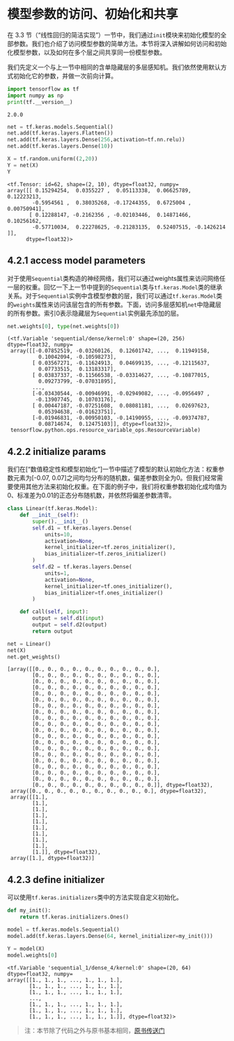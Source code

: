 
# 模型参数的访问、初始化和共享

在 3.3 节（“线性回归的简洁实现”）一节中，我们通过`init`模块来初始化模型的全部参数。我们也介绍了访问模型参数的简单方法。本节将深入讲解如何访问和初始化模型参数，以及如何在多个层之间共享同一份模型参数。

我们先定义一个与上一节中相同的含单隐藏层的多层感知机。我们依然使用默认方式初始化它的参数，并做一次前向计算。


```python
import tensorflow as tf
import numpy as np
print(tf.__version__)
```

    2.0.0
    


```python
net = tf.keras.models.Sequential()
net.add(tf.keras.layers.Flatten())
net.add(tf.keras.layers.Dense(256,activation=tf.nn.relu))
net.add(tf.keras.layers.Dense(10))

X = tf.random.uniform((2,20))
Y = net(X)
Y
```




    <tf.Tensor: id=62, shape=(2, 10), dtype=float32, numpy=
    array([[ 0.15294254,  0.0355227 ,  0.05113338,  0.06625789,  0.12223213,
            -0.5954561 ,  0.38035268, -0.17244355,  0.6725004 ,  0.00750941],
           [ 0.12288147, -0.2162356 , -0.02103446,  0.14871466,  0.10256162,
            -0.57710034,  0.22278625, -0.21283135,  0.52407515, -0.1426214 ]],
          dtype=float32)>



## 4.2.1 access model parameters

对于使用`Sequential`类构造的神经网络，我们可以通过weights属性来访问网络任一层的权重。回忆一下上一节中提到的`Sequential`类与`tf.keras.Model`类的继承关系。对于`Sequential`实例中含模型参数的层，我们可以通过`tf.keras.Model`类的`weights`属性来访问该层包含的所有参数。下面，访问多层感知机`net`中隐藏层的所有参数。索引0表示隐藏层为`Sequential`实例最先添加的层。


```python
net.weights[0], type(net.weights[0])
```




    (<tf.Variable 'sequential/dense/kernel:0' shape=(20, 256) dtype=float32, numpy=
     array([[-0.07852519, -0.03260126,  0.12601742, ...,  0.11949158,
              0.10042094, -0.10598273],
            [ 0.03567271, -0.11624913,  0.04699135, ..., -0.12115637,
              0.07733515,  0.13183317],
            [ 0.03837337, -0.11566538, -0.03314627, ..., -0.10877015,
              0.09273799, -0.07031895],
            ...,
            [-0.03430544, -0.00946991, -0.02949082, ..., -0.0956497 ,
             -0.13907745,  0.10703176],
            [ 0.00447187, -0.07251608,  0.08081181, ...,  0.02697623,
              0.05394638, -0.01623751],
            [-0.01946831, -0.00950103, -0.14190955, ..., -0.09374787,
              0.08714674,  0.12475103]], dtype=float32)>,
     tensorflow.python.ops.resource_variable_ops.ResourceVariable)



## 4.2.2 initialize params

我们在[“数值稳定性和模型初始化”]一节中描述了模型的默认初始化方法：权重参数元素为[-0.07, 0.07]之间均匀分布的随机数，偏差参数则全为0。但我们经常需要使用其他方法来初始化权重。在下面的例子中，我们将权重参数初始化成均值为0、标准差为0.01的正态分布随机数，并依然将偏差参数清零。


```python
class Linear(tf.keras.Model):
    def __init__(self):
        super().__init__()
        self.d1 = tf.keras.layers.Dense(
            units=10,
            activation=None,
            kernel_initializer=tf.zeros_initializer(),
            bias_initializer=tf.zeros_initializer()
        )
        self.d2 = tf.keras.layers.Dense(
            units=1,
            activation=None,
            kernel_initializer=tf.ones_initializer(),
            bias_initializer=tf.ones_initializer()
        )

    def call(self, input):
        output = self.d1(input)
        output = self.d2(output)
        return output

net = Linear()
net(X)
net.get_weights()
```




    [array([[0., 0., 0., 0., 0., 0., 0., 0., 0., 0.],
            [0., 0., 0., 0., 0., 0., 0., 0., 0., 0.],
            [0., 0., 0., 0., 0., 0., 0., 0., 0., 0.],
            [0., 0., 0., 0., 0., 0., 0., 0., 0., 0.],
            [0., 0., 0., 0., 0., 0., 0., 0., 0., 0.],
            [0., 0., 0., 0., 0., 0., 0., 0., 0., 0.],
            [0., 0., 0., 0., 0., 0., 0., 0., 0., 0.],
            [0., 0., 0., 0., 0., 0., 0., 0., 0., 0.],
            [0., 0., 0., 0., 0., 0., 0., 0., 0., 0.],
            [0., 0., 0., 0., 0., 0., 0., 0., 0., 0.],
            [0., 0., 0., 0., 0., 0., 0., 0., 0., 0.],
            [0., 0., 0., 0., 0., 0., 0., 0., 0., 0.],
            [0., 0., 0., 0., 0., 0., 0., 0., 0., 0.],
            [0., 0., 0., 0., 0., 0., 0., 0., 0., 0.],
            [0., 0., 0., 0., 0., 0., 0., 0., 0., 0.],
            [0., 0., 0., 0., 0., 0., 0., 0., 0., 0.],
            [0., 0., 0., 0., 0., 0., 0., 0., 0., 0.],
            [0., 0., 0., 0., 0., 0., 0., 0., 0., 0.],
            [0., 0., 0., 0., 0., 0., 0., 0., 0., 0.],
            [0., 0., 0., 0., 0., 0., 0., 0., 0., 0.]], dtype=float32),
     array([0., 0., 0., 0., 0., 0., 0., 0., 0., 0.], dtype=float32),
     array([[1.],
            [1.],
            [1.],
            [1.],
            [1.],
            [1.],
            [1.],
            [1.],
            [1.],
            [1.]], dtype=float32),
     array([1.], dtype=float32)]



## 4.2.3 define initializer

可以使用`tf.keras.initializers`类中的方法实现自定义初始化。


```python
def my_init():
    return tf.keras.initializers.Ones()

model = tf.keras.models.Sequential()
model.add(tf.keras.layers.Dense(64, kernel_initializer=my_init()))

Y = model(X)
model.weights[0]
```




    <tf.Variable 'sequential_1/dense_4/kernel:0' shape=(20, 64) dtype=float32, numpy=
    array([[1., 1., 1., ..., 1., 1., 1.],
           [1., 1., 1., ..., 1., 1., 1.],
           [1., 1., 1., ..., 1., 1., 1.],
           ...,
           [1., 1., 1., ..., 1., 1., 1.],
           [1., 1., 1., ..., 1., 1., 1.],
           [1., 1., 1., ..., 1., 1., 1.]], dtype=float32)>


> 注：本节除了代码之外与原书基本相同，[原书传送门](https://zh.d2l.ai/chapter_deep-learning-computation/parameters.html)